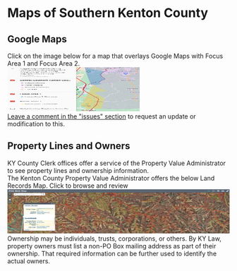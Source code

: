 # Maps of Southern Kenton County 

## Google Maps 
Click on the image below for a map that overlays Google Maps with Focus Area 1 and Focus Area 2.   
<a href="https://www.google.com/maps/d/view?mid=13Wr-9ePqWmYSlS0J61Zmnx6jz4f_GDY&ll=38.88407838522913%2C-84.5147455&z=11">
  <img src="./docs/img/gmap.png" alt="Google Maps of Focus Area1 and Focus Area 2" style="width:300px;height:100px;">
</a>  
[Leave a comment in the "issues" section](https://github.com/GreenRoadBen/RuralSouthernKenton/issues) to request an update or modification to this.


## Property Lines and Owners  
KY County Clerk offices offer a service of the Property Value Administrator to see property lines and ownership information.  
The Kenton County Property Value Administrator offers the below Land Records Map. Click to browse and review  
<a href="https://gis.kentoncounty.org/landrecordsmap/">
  <img src="./docs/img/pva.png" alt="Land Records Map ScreenShot of Southern Kenton County" style="width:600px;height:100px;">
</a>  
Ownership may be individuals, trusts, corporations, or others. 
By KY Law, property owners must list a non-PO Box mailing address as part of their ownership. That required information can be further used to identify the actual owners.  

